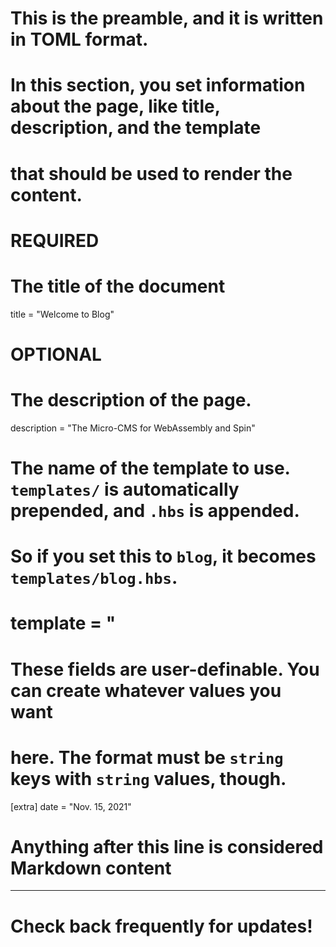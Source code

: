 # This is the preamble, and it is written in TOML format.
# In this section, you set information about the page, like title, description, and the template
# that should be used to render the content.

# REQUIRED

# The title of the document
title = "Welcome to Blog"

# OPTIONAL

# The description of the page.
description = "The Micro-CMS for WebAssembly and Spin"

# The name of the template to use. `templates/` is automatically prepended, and `.hbs` is appended.
# So if you set this to `blog`, it becomes `templates/blog.hbs`.
# template = "

# These fields are user-definable. You can create whatever values you want
# here. The format must be `string` keys with `string` values, though.
[extra]
date = "Nov. 15, 2021"

# Anything after this line is considered Markdown content
---

# Check back frequently for updates!
